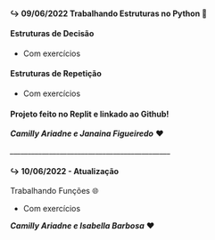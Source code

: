 #### :arrow_right_hook: 09/06/2022 Trabalhando Estruturas no Python :snake:  
#### Estruturas de Decisão
* Com exercícios

#### Estruturas de Repetição
* Com exercícios
  
#### Projeto feito no Replit e linkado ao Github!


***Camilly Ariadne e Janaina Figueiredo*** :heart:

*_____________________________________________*



####  :arrow_right_hook: 10/06/2022 - Atualização

Trabalhando Funções :globe_with_meridians:
* Com exercícios
  
***Camilly Ariadne e Isabella Barbosa*** :heart:

